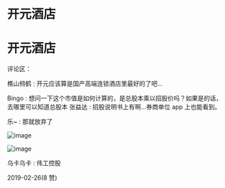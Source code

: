 # 开元酒店

# 开元酒店

评论区：

樵山偫鹤 : 开元应该算是国产高端连锁酒店里最好的了吧…

Bingo : 想问一下这个市值是如何计算的，是总股本乘以招股价吗？如果是的话，去哪里可以知道总股本 张益达 : 招股说明书上有啊…券商单位 app 上也能看到。

乐~ : 那就放弃了

![image](img/Image_300.png)

![image](img/Image_301.png)

乌卡乌卡 : 伟工控股

2019-02-26(8 赞)